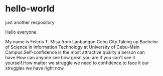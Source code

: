 # hello-world

just another respository

Hello everyone

My name is Felcris T. Misa from Lanbangon Cebu City.Taking up Bachelor of Science in Information
Technology at University of Cebu-Main Campus.Self-confidence is the most attractive quality a 
person can have.How can anyone see how great you are if you can't see it yourself.How matter we
struggle we need to confidence to face it our struggles we have right now.
